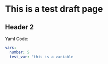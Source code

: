 # This is a test draft page

## Header 2

Yaml Code:
```yaml
vars:
  number: 5
  test_var: "this is a variable
```
